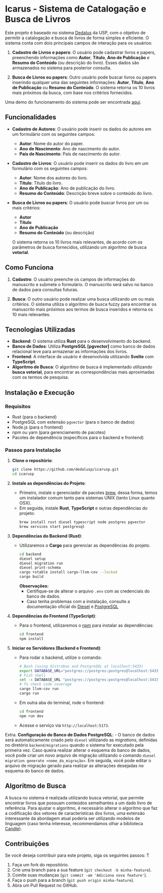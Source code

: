 # Icarus - Sistema de Catalogação e Busca de Livros

Este projeto é baseado no sistema [Dedalus](https://dedalus.usp.br) da USP, com o objetivo de permitir a catalogação e busca de livros de forma simples e eficiente. O sistema conta com dois principais campos de interação para os usuários:

1. **Cadastro de Livros e papers**: O usuário pode cadastrar livros e papers, preenchendo informações como **Autor**, **Título**, **Ano de Publicação** e **Resumo do Conteúdo** (ou descrição do livro). Esses dados são armazenados no sistema para posterior consulta.

2. **Busca de Livros ou papers**: Outro usuário pode buscar livros ou papers inserindo qualquer uma das seguintes informações: **Autor**, **Título**, **Ano de Publicação** ou **Resumo do Conteúdo**. O sistema retorna os 10 livros mais próximos da busca, com base nos critérios fornecidos.

Uma demo do funcionamento do sistema pode ser encontrada [aqui](https://youtu.be/IPLE8zzN6m8).

## Funcionalidades

- **Cadastro de Autores**: O usuário pode inserir os dados do autores em um formulário com os seguintes campos:
  - **Autor**: Nome do autor do paper.
  - **Ano de Nascimento**: Ano de nascimento do autor.
  - **País de Nascimento**: País de nascimento do autor.

- **Cadastro de Livros**: O usuário pode inserir os dados do livro em um formulário com os seguintes campos:
  - **Autor**: Nome dos autores do livro.
  - **Título**: Título do livro.
  - **Ano de Publicação**: Ano de publicação do livro.
  - **Resumo do Conteúdo**: Descrição breve sobre o conteúdo do livro.

- **Busca de Livros ou papers**: O usuário pode buscar livros por um ou mais critérios:
  - **Autor**
  - **Título**
  - **Ano de Publicação**
  - **Resumo do Conteúdo** (ou descrição)

  O sistema retorna os 10 livros mais relevantes, de acordo com os parâmetros de busca fornecidos, utilizando um algoritmo de busca **vetorial**.

## Como Funciona

1. **Cadastro**: O usuário preenche os campos de informações do manuscrito e submete o formulário. O manuscrito será salvo no banco de dados para consultas futuras.

2. **Busca**: O outro usuário pode realizar uma busca utilizando um ou mais critérios. O sistema utiliza o algoritmo de busca fuzzy para encontrar os manuscrito mais próximos aos termos de busca inseridos e retorna os 10 mais relevantes.

## Tecnologias Utilizadas

- **Backend**: O sistema utiliza **Rust** para o desenvolvimento do backend.
- **Banco de Dados**: Utiliza **PostgreSQL [pgvector]** como banco de dados relacional leve para armazenar as informações dos livros.
- **Frontend**: A interface de usuário é desenvolvida utilizando **Svelte** com **TypeScript**.
- **Algoritmo de Busca**: O algoritmo de busca é implementado utilizando **busca vetorial**, para encontrar as correspondências mais aproximadas com os termos de pesquisa.

## Instalação e Execução

### Requisitos

- Rust (para o backend)
- PostgreSQL com extensão `pgvector` (para o banco de dados)
- Node.js (para o frontend)
- npm ou yarn (para gerenciamento de pacotes)
- Pacotes de dependência (específicos para o backend e frontend)

### Passos para Instalação

1. **Clone o repositório**:
    ```bash
    git clone https://github.com/dedalusp/icarusp.git
    cd icarusp
    ```

2. **Instale as dependências do Projeto**:
    - Primeiro, instale o gerenciador de pacotes [brew](https://brew.sh/),
    dessa forma, temos um instalador comum tanto para sistemas UNIX (tanto
    Linux quanto OSX).
    - Em seguida, instale **Rust**, **TypeScript** e outras dependências do projeto:
      ```bash
      brew install rust diesel typescript node postgres pgvector
      brew services start postgresql
      ```

3. **Dependências do Backend (Rust)**:
    - Utilizaremos o **Cargo** para gerenciar as dependências do projeto.
      ```bash
      cd backend
      diesel setup
      diesel migration run
      diesel print-schema
      cargo +stable install cargo-llvm-cov --locked
      cargo build
      ```
      **Observações:**
      - Certifique-se de alterar o arquivo `.env` com as credenciais do banco de dados.
      - Caso tenha problemas com a instalação, consulte a documentação oficial do [Diesel](https://diesel.rs/) e [PostgreSQL](https://www.postgresql.org/docs/14/index.html)

3. **Dependências do Frontend (TypeScript)**:
    - Para o frontend, utilizaremos o [npm](https://www.npmjs.com/) para instalar as dependências:
      ```bash
      cd frontend
      npm install
      ```

4. **Iniciar os Servidores (Backend e Frontend)**:
    - Para rodar o backend, utilize o comando:
      ```bash
      # Bash (using distrobox and PostgreSQL at localhost:5433)
      export DATABASE_URL="postgres://postgres:postgres@localhost:5433/diesel_demo"
      # Fish shell
      set -x DATABASE_URL "postgres://postgres:postgres@localhost:5433/diesel_demo"
      # To check code coverage
      cargo llvm-cov run
      cargo run
      ```
    - Em outra aba do terminal, rode o frontend:
      ```bash
      cd frontend
      npm run dev
      ```
    - Acesse o serviço via `http://localhost:5173`.

Extra. **Configuração do Banco de Dados PostgreSQL**:
    - O banco de dados será automaticamente criado pelo `diesel` utilizando as *migrations*, definidas no diretório `backend/migrations` quando o sistema for executado pela primeira vez. Caso queira realizar alterar o esquema do banco de dados, você pode criar um novo arquivo de migração utilizando o comando `diesel migration generate <nome_da_migração>`. Em seguida, você pode editar o arquivo de migração gerado para realizar as alterações desejadas no esquema do banco de dados.

## Algoritmo de Busca

A busca no sistema é realizada utilizando busca vetorial, que permite encontrar livros que possuam conteúdos semelhantes a um dado livro de referência. Para ajustar o algoritmo, é necessário alterar o algoritmo que faz a codificação dos vetores de características dos livros, uma extensão interessante da abordagem atual poderia ser utilizando modelos de linguagem (caso tenha interesse, recommendamos olhar a biblioteca [Candle](https://github.com/huggingface/candle)).

## Contribuições

Se você deseja contribuir para este projeto, siga os seguintes passos: T

1. Faça um fork do repositório.
2. Crie uma branch para a sua feature (`git checkout -b minha-feature`).
3. Comite suas mudanças (`git commit -am 'Adiciona nova feature'`).
4. Faça o push para a branch (`git push origin minha-feature`).
5. Abra um Pull Request no GitHub.
